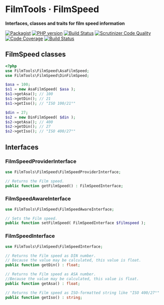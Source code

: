 # FilmTools · FilmSpeed

**Interfaces, classes and traits for film speed information**

[![Packagist](https://img.shields.io/packagist/v/filmtools/filmspeed.svg?style=flat)](https://packagist.org/packages/filmtools/filmspeed)
[![PHP version](https://img.shields.io/packagist/php-v/filmtools/filmspeed.svg)](https://packagist.org/packages/filmtools/filmspeed)
[![Build Status](https://img.shields.io/travis/filmtools/filmspeed.svg?label=Travis%20CI)](https://travis-ci.org/filmtools/filmspeed)
[![Scrutinizer Code Quality](https://scrutinizer-ci.com/g/filmtools/filmspeed/badges/quality-score.png?b=master)](https://scrutinizer-ci.com/g/filmtools/filmspeed/?branch=master)
[![Code Coverage](https://scrutinizer-ci.com/g/filmtools/filmspeed/badges/coverage.png?b=master)](https://scrutinizer-ci.com/g/filmtools/filmspeed/?branch=master)
[![Build Status](https://scrutinizer-ci.com/g/filmtools/filmspeed/badges/build.png?b=master)](https://scrutinizer-ci.com/g/filmtools/filmspeed/build-status/master)



## FilmSpeed classes

```php
<?php
use FilmTools\FilmSpeed\AsaFilmSpeed;
use FilmTools\FilmSpeed\DinFilmSpeed;

$asa = 100;
$s1 = new AsaFilmSpeed( $asa );
$s1->getAsa(); // 100
$s1->getDin(); // 21
$s1->getIso(); // "ISO 100/21°"

$din = 27;
$s2 = new DinFilmSpeed( $din );
$s2->getAsa(); // 400
$s2->getDin(); // 27
$s2->getIso(); // "ISO 400/27°"
```



## Interfaces

### FilmSpeedProviderInterface

```php
use FilmTools\FilmSpeed\FilmSpeedProviderInterface;

// Returns the Film speed.
public function getFilmSpeed() : FilmSpeedInterface;
```



### FilmSpeedAwareInterface

```php
use FilmTools\FilmSpeed\FilmSpeedAwareInterface;

// Sets the Film speed.
public function setFilmSpeed( FilmSpeedInterface $filmspeed );
```



### FilmSpeedInterface

```php
use FilmTools\FilmSpeed\FilmSpeedInterface;

// Returns the Film speed as DIN number.
// Because the value may be calculated, this value is float.
public function getDin() : float;

// Returns the Film speed as ASA number.
//Because the value may be calculated, this value is float.
public function getAsa() : float;

// Returns the Film speed as ISO-formatted string like "ISO 400/27°"
public function getIso() : string;
```
